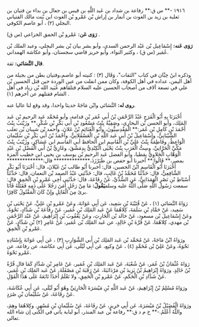 ١٩١٦ -** س ق:** رفاعة بن شداد بن عَبد اللَّهِ بن قيس بن جعال بن بداء بن فتيان بن ثعلبة بن زيد بن الغوث بن أنمار بن إراش بْن عَمْرو بْن الغوث ابن بْنت مالك الفتياني البجلي (٢) ، أبو عاصم الكوفي.

**رَوَى عَن:** عَمْرو بْن الحمق الخزاعي (س ق) .

**رَوَى عَنه:** إِسْمَاعِيل بْن عَبْد الرحمن السدي، وأبو بشر بيان بْن بشر البجلي، وعبد الملك بْن عُمَير (س ق) ، وكثير النواء، وأبو حريز قاضي سجستان، وأبو عكاشة الهمداني.

**قال النَّسَائي:** ثقة.

وذكره ابنُ حِبَّان في كتاب "الثقات"، وَقَال (٣) : كنيته أبو عاصم،وفتيان بطن من بجيلة من أهل اليمن، عداده في أهل الكوفة، وكان ممن انفلت من عين الوردة حين قتل الحسين بْن علي في تسعة ألاف من أصحاب الحسين عليه السلام فتلقاهم عُبَيد الله بْن زياد في أهل الشام فقتلهم عن أخرهم (١) .

**روى له:** النَّسَائي وابْن مَاجَهْ حديثا واحدا، وقد وقع لنا عاليا عنه.

أَخْبَرَنَا بِهِ أَبُو الْفَرَجِ عَبْدُ الرَّحْمَنِ بْنُ أَبي عُمَر بْن قدامة، وأبو مُحَمَّد عَبد الرحيم بْن عَبد المَلِك، وأبو الحسن بْن البخاري، وصَفِيَّةُ بِنْتُ مَسْعُودِ بْنِ أَبي بَكْرِ بْنِ شُكْرٍ،** وزَيْنَبُ بِنْتُ أَحْمَدَ بْنِ كَامِلِ بْنِ عُمَر:** الْمَقْدِسِيُّونَ، وأَبُو الْغَنَائِمِ بْنُ عَلانَ، وأحمد بْن شيبان بْن تغلب الشَّيْبَانِيُّ، وإِسْمَاعِيلُ بْنُ أَبي عَبد اللَّهِ بْنِ الْعَسْقَلانِيُّ، وأَحْمَدُ بْنُ أَبي بَكْرِ بْنِ سُلَيْمان الْوَاعِظُ، وفَاطِمَةُ بِنْتُ عَلِيِّ بْنِ الْقَاسِمِ ابن الحافظ أبي القاسم ابن عَسَاكِرِ، وزَيْنَبُ بِنْتُ مَكِّيِّ الْحَرَّانِيِّ، وسِتُّ الْعَرَبِ بِنْتُ يَحْيَى الْكِنْدِيُّ بِدِمَشْقَ، وغَازِيُّ بْنُ أَبي الْفَضْلِ بْنِ عَبْدِ الْوَهَّابِ الْحَلاوِيُّ بِقطيا، وأبو الفضل عَبد الرحيم بْن يوسف بن يحيى ابن خطيب المزة بمصر،** قَالُوا:** أخبرنا أبو حفص بن طَبَرْزَذَ،************** قال:************** أَخْبَرَنَا أَبُو الْقَاسِمِ ابْنُ الحصين، قال: أخبرنا أَبُو طالب بْنُ غَيْلانَ، قال: أَخْبَرَنَا أَبُو بَكْرٍ الشَّافِعِيُّ، قال: حَدَّثَنَا مُحَمَّدُ بْنُ غَالِبٍ، قال: حَدَّثَنِي عَبْدُ الصمد بْن النعمان، قال: حَدَّثَنَا أَسْبَاطِ بْنِ نَصْرٍ الْهَمَدَانِيُّ، عَنِ السُّدِّيِّ، عَنْ رِفَاعَةَ، قال: حَدَّثَنِي أَخِي عَمْرو بْنِ الْحَمِقِ قال: سمعت رَسُول اللَّهِ صَلَّى اللَّهُ عليه وسلم**يَقُولُ:** مَا مِنْ رَجُلٍ أمَنَ رَجُلا عَلَى دَمِهِ فَقَتَلَهُ فَأَنَا برئ مِنَ الْقَاتِلِ وإِنْ كَانَ الْمَقْتُولُ كَافِرًا.

رَوَاهُ النَّسَائي (١) ، عَنْ قُتَيْبَةَ بْنِ سَعِيد، عَن أَبِي عَوَانَةَ، وعَنْ عَمْرو بْنِ عَلِيٍّ، عَنْ يَحْيَى بْنِ سَعِيد، عَنْ حَمَّادِ بْنِ سَلَمَةَ، كِلاهُمَا عَنْ عَبد المَلِك بْنِ عُمَير، عَنْ رِفَاعَةَ بْنِ شَدَّادٍ، نَحْوَهُ، وعَنْ إِسْمَاعِيلَ بْن مسعود، عَنْ خالد بْن الْحَارِثِ، وعَنْ يَعْقُوبَ بْنِ إِبْرَاهِيمَ، عَنْ عَبْد الرَّحْمَنِ بْن مهدي، كِلاهُمَا، عَنْ قُرَّةَ بْنِ خَالِدٍ، عن عَبد المَلِك بْن عُمَير، عَنْ عَامِرِ (٢) بْنِ شَدَّادٍ، عَنْ عَمْرو بْنِ الْحَمِقِ.

ورَوَاهُ ابْنُ مَاجَهْ، عَنْ مُحَمَّد بْن عَبد المَلِك بْنِ أَبي الشَّوَارِبِ (٣) ، عَن أَبِي عَوَانَةَ بِإِسْنَادِهِ نَحْوَهُ، وعَنْ عَلِيّ بْن مُحَمَّدٍ (٤) ، عَنْ وكيع، عَن أَبِي لَيْلَى، عَن أَبِي عكاشة، عن رفاعة، عن عَمْرو نَحْوَهُ.

رَوَاهُ عُثْمَانُ بْنُ عُمَر، عَنْ شُعْبَةَ، عَنْ عَبد المَلِك بْنِ عُمَير، عَنْ عَامِرِ بْنِ شَدَّادٍ كَمَا قال قُرَّةُ بْنُ خَالِدٍ. ورَوَاهُ إِبْرَاهِيمُ بْنُ يَزِيدَ بْنِ مَرْدَانَبَهْ، عَنْ رَقَبَةَ بْنِ مَصْقَلَةَ، عَنْ عَبد المَلِك بْنِ عُمَير، عَنْ شَدَّادِ بْنِ الْحَكَمِ، عَنْ عَمْرو بْنِ الْحَمِقِ، ولا نَعْلَمُ أَحَدًا تَابَعَهُ عَلَى هَذَا الْقَوْلِ.

ورَوَاهُ مُسْلِمُ بْنُ إِبْرَاهِيمَ، عَنْ عَبد اللَّهِ بْنِ مَيْسَرَةَ الْحَارِثِيِّ وهُوَ أَبُو لَيْلَى، عَن أَبِي عُكَاشَةَ، عَنْ رِفَاعَةَ، عَنْ سُلَيْمان بْنِ صُرَدٍ.

ورَوَاهُ الْفُضَيْلُ بْنُ مَيْسَرَةَ، عَن أَبِي حَرِيزٍ، عَنْ رِفَاعَةَ، عَنْ سُلَيْمان بْنِ مُسْهِرٍ. وكِلاهُمَا وهِمَ، واللَّهُ أَعْلَمُ.-** خ م د ق:** رفاعة بْن عبد المنذر، أبو لبابة يأتي في الكنى إن شاء الله تعالى.